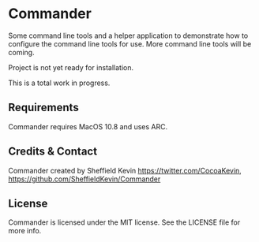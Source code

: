 # Commander

Some command line tools and a helper application to demonstrate how to configure the command line tools for use. More command line tools will be coming.

Project is not yet ready for installation.

This is a total work in progress.

## Requirements

Commander requires MacOS 10.8 and uses ARC. 

## Credits & Contact

Commander created by Sheffield Kevin https://twitter.com/CocoaKevin, https://github.com/SheffieldKevin/Commander
## License

Commander is licensed under the MIT license. See the LICENSE file for more info.
